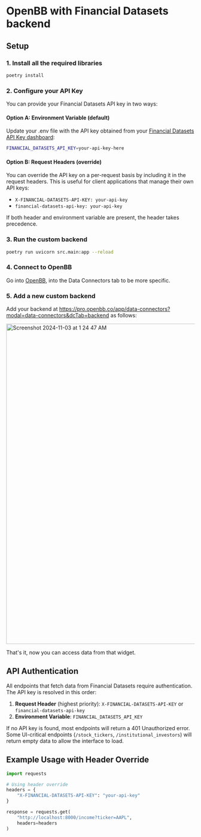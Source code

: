 # OpenBB with Financial Datasets backend

## Setup

### 1. Install all the required libraries

```bash
poetry install
```

### 2. Configure your API Key

You can provide your Financial Datasets API key in two ways:

#### Option A: Environment Variable (default)
Update your .env file with the API key obtained from your [Financial Datasets API Key dashboard](https://www.financialdatasets.ai/):

```bash
FINANCIAL_DATASETS_API_KEY=your-api-key-here
```

#### Option B: Request Headers (override)
You can override the API key on a per-request basis by including it in the request headers. This is useful for client applications that manage their own API keys:

- `X-FINANCIAL-DATASETS-API-KEY: your-api-key`
- `financial-datasets-api-key: your-api-key`

If both header and environment variable are present, the header takes precedence.

### 3. Run the custom backend

```bash
poetry run uvicorn src.main:app --reload
```

### 4. Connect to OpenBB

Go into [OpenBB](https://pro.openbb.co), into the Data Connectors tab to be more specific.

### 5. Add a new custom backend

Add your backend at https://pro.openbb.co/app/data-connectors?modal=data-connectors&dcTab=backend as follows:

<img width="854" alt="Screenshot 2024-11-03 at 1 24 47 AM" src="https://github.com/user-attachments/assets/82ff3f7a-aaae-4449-a81e-546b576f67bd">

That's it, now you can access data from that widget.

## API Authentication

All endpoints that fetch data from Financial Datasets require authentication. The API key is resolved in this order:

1. **Request Header** (highest priority): `X-FINANCIAL-DATASETS-API-KEY` or `financial-datasets-api-key`
2. **Environment Variable**: `FINANCIAL_DATASETS_API_KEY`

If no API key is found, most endpoints will return a 401 Unauthorized error. Some UI-critical endpoints (`/stock_tickers`, `/institutional_investors`) will return empty data to allow the interface to load.

## Example Usage with Header Override

```python
import requests

# Using header override
headers = {
    "X-FINANCIAL-DATASETS-API-KEY": "your-api-key"
}

response = requests.get(
    "http://localhost:8000/income?ticker=AAPL",
    headers=headers
)
```
